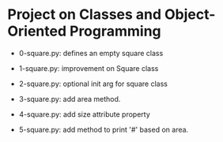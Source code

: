 # Project on Classes and Object-Oriented Programming

* 0-square.py: defines an empty square class

* 1-square.py: improvement on Square class

* 2-square.py: optional init arg for square class

* 3-square.py: add area method.

* 4-square.py: add size attribute property

* 5-square.py: add method to print '#' based on area.


